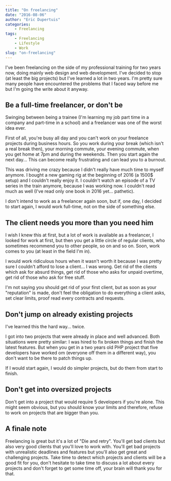 ```yaml
---
title: "On freelancing"
date: "2016-08-06"
author: "Eric Dupertuis"
categories:
    - Freelancing
tags:
    - Freelancing
    - Lifestyle
    - Work
slug: "on-freelancing"
---
```


I've been freelancing on the side of my professional training for two years now, doing mainly web design and web development. I've decided to stop (at least the big projects) but I've learned a lot in two years. I'm pretty sure many people have encountered the problems that I faced way before me but I'm going the write about it anyway.

## Be a full-time freelancer, or don't be

Swinging between being a trainee (I'm learning my job part time in a company and part-time in a school) and a freelancer was one of the worst idea ever.

First of all, you're busy all day and you can't work on your freelance projects during business hours. So you work during your break (which isn't a real break then), your morning commute, your evening commute, when you get home at 7pm and during the weekends. Then you start again the next day... This can become really frustrating and can lead you to a burnout.

This was driving me crazy because I didn't really have much time to myself anymore. I bought a new gaming rig at the beginning of 2016 (a 1500$ setup) and I couldn't really enjoy it. I couldn't watch an episode of a TV series in the train anymore, because I was working now. I couldn't read much as well (I've read only one book in 2016 yet... pathetic).

I don't intend to work as a freelancer again soon, but if, one day, I decided to start again, I would work full-time, not on the side of something else.

## The client needs you more than you need him

I wish I knew this at first, but a lot of work is available as a freelancer, I looked for work at first, but then you get a little circle of regular clients, who sometimes recommend you to other people, so on and so on. Soon, work comes to you (at least in the field I'm in).

I would work ridiculous hours when it wasn't worth it because I was pretty sure I couldn't afford to lose a client... I was wrong. Get rid of the clients which ask for absurd things, get rid of those who asks for unpaid overtime, get rid of those who ask for free stuff.

I'm not saying you should get rid of your first client, but as soon as your "reputation" is made, don't feel the obligation to do everything a client asks, set clear limits, proof read every contracts and requests.

## Don't jump on already existing projects

I've learned this the hard way... twice.

I got into two projects that were already in place and well advanced. Both situations were pretty similar: I was hired to fix broken things and finish the latest features. But when you get in a two years old PHP project that five developers have worked om (everyone off them in a different way), you don't want to be there to patch things up.

If I would start again, I would do simpler projects, but do them from start to finish.

## Don't get into oversized projects

Don't get into a project that would require 5 developers if you're alone. This might seem obvious, but you should know your limits and therefore, refuse to work on projects that are bigger than you.

## A finale note

Freelancing is great but it's a lot of "Die and retry". You'll get bad clients but also very good clients that you'll love to work with. You'll get bad projects with unrealistic deadlines and features but you'll also get great and challenging projects. Take time to detect which projects and clients will be a good fit for you, don't hesitate to take time to discuss a lot about every projects and don't forget to get some time off, your brain will thank you for that.